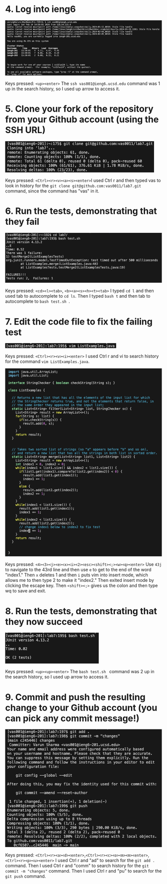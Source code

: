 # 4.  Log into ieng6
![Image](part4.png)

Keys pressed: ```<up><enter>```  The ```ssh vas001@ieng6.ucsd.edu``` command was 1 up in the search history, so I used up arrow to access it.
# 5. Clone your fork of the repository from your Github account (using the SSH URL)
![Image](part5.png)

Keys pressed: ```<Ctrl><r><v><a><s><enter>```I used Ctrl r and then typed vas to look in history for the ```git clone git@github.com:vas0011/lab7.git``` command, since the command has "vas" in it.
# 6. Run the tests, demonstrating that they fail
![Image](part6.png)

Keys pressed: ```<cd><l><tab>```, ```<b><a><s><h><t><tab>``` I typed ```cd l``` and then used tab to autocomplete to ```cd ls```. Then I typed ```bash t``` and then tab to autocomplete to ```bash test.sh ```.
# 7. Edit the code file to fix the failing test
![Image](part7.png)

Keys pressed: ```<Ctrl><r><v><i><enter>``` I used Ctrl r and vi to search history for the command ```vim ListExamples.java```. 

![Image](part72.png)

Keys pressed: ```<4><3><j><e><x><i><2><esc><shift><;><w><q><enter>``` Use ```43j``` to navigate to the 43rd line and then use ```e``` to get to the end of the word "index1." Then ```x``` deletes 1 and then ```i``` puts vim into insert mode, which allows me to then type 2 to make it "index2." Then exited insert mode by clicking the escape key. Then ```<shift><;>``` gives us the colon and then type wq to save and exit.

# 8. Run the tests, demonstrating that they now succeed
![Image](part8.png)

Keys pressed: ```<up><up><enter>``` The ```bash test.sh ``` command was 2 up in the search history, so I used up arrow to access it.
# 9. Commit and push the resulting change to your Github account (you can pick any commit message!)
![Image](part9.png)

Keys pressed: ```<Ctrl><r><a><d><enter>```,```<Ctrl><r><c><o><m><m><enter>```, ```<Ctrl><r><p><u><enter>``` I used Ctrl r and  "ad" to search for the ```git add .``` command. Then I used Ctrl r and "comm" to search history for the ```git commit -m "changes"``` command. Then I used Ctrl r and "pu" to search for the ```git push``` command.
